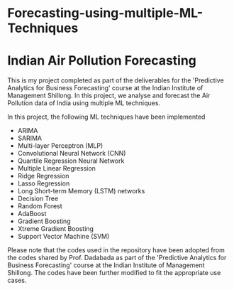 # Forecasting-using-multiple-ML-Techniques
# Indian Air Pollution Forecasting
This is my project completed as part of the deliverables for the 'Predictive Analytics for Business Forecasting' course at the Indian Institute of Management Shillong. In this project, we analyse and forecast the Air Pollution data of India using multiple ML techniques.

In this project, the following ML techniques have been implemented

- ARIMA
- SARIMA
- Multi-layer Perceptron (MLP)
- Convolutional Neural Network (CNN)
- Quantile Regression Neural Network
- Multiple Linear Regression
- Ridge Regression
- Lasso Regression
- Long Short-term Memory (LSTM) networks
- Decision Tree
- Random Forest
- AdaBoost
- Gradient Boosting
- Xtreme Gradient Boosting
- Support Vector Machine (SVM)

Please note that the codes used in the repository have been adopted from the codes shared by Prof. Dadabada as part of the 'Predictive Analytics for Business Forecasting' course at the Indian Institute of Management Shillong. The codes have been further modified to fit the appropriate use cases.
